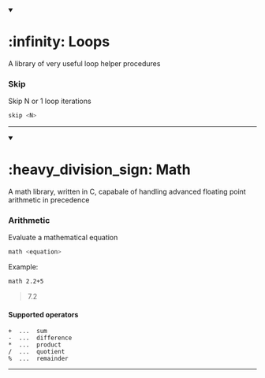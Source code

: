 <details open><summary><h1>:infinity: Loops</h1></summary>

A library of very useful loop helper procedures

### Skip
Skip N or 1 loop iterations
```bash
skip <N>
```
---
</details>

<details open><summary><h1>:heavy_division_sign: Math</h1></summary>

A math library, written in C, capabale of handling advanced floating point arithmetic in precedence

### Arithmetic
Evaluate a mathematical equation
```bash
math <equation>
```

Example:
```bash
math 2.2+5
```
> 7.2

#### Supported operators
```
+  ...  sum
-  ...  difference
*  ...  product
/  ...  quotient
%  ...  remainder
```

---
</details>